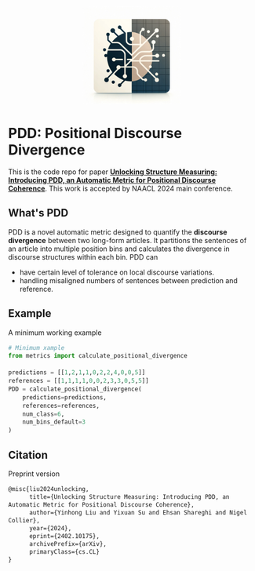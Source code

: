 <p align="center">
<img src="asset/icon.png" alt="Alt Text" width="200px" height="200px">
</p>

# PDD: Positional Discourse Divergence
This is the code repo for paper [**Unlocking Structure Measuring: Introducing PDD, an Automatic Metric for Positional Discourse Coherence**](https://arxiv.org/abs/2402.10175). This work is accepted by NAACL 2024 main conference.

## What's PDD
PDD is a novel automatic metric designed to quantify the **discourse divergence** between two long-form articles.
It partitions the sentences of an article into multiple position bins and calculates the divergence in discourse structures within each bin.
PDD can
- have certain level of tolerance on local discourse variations.
- handling misaligned numbers of sentences between prediction and reference.


## Example
A minimum working example
```python
# Minimum xample
from metrics import calculate_positional_divergence

predictions = [[1,2,1,1,0,2,2,4,0,0,5]]
references = [[1,1,1,1,0,0,2,3,3,0,5,5]]
PDD = calculate_positional_divergence(
    predictions=predictions, 
    references=references, 
    num_class=6, 
    num_bins_default=3
)
```

## Citation
Preprint version
```
@misc{liu2024unlocking,
      title={Unlocking Structure Measuring: Introducing PDD, an Automatic Metric for Positional Discourse Coherence}, 
      author={Yinhong Liu and Yixuan Su and Ehsan Shareghi and Nigel Collier},
      year={2024},
      eprint={2402.10175},
      archivePrefix={arXiv},
      primaryClass={cs.CL}
}
```

